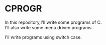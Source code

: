 # CPROGR
In this repository,I'll write some programs of C.
<br>
I'll also write some menu driven programs.

<p> I'll write programs using switch case. </p>
